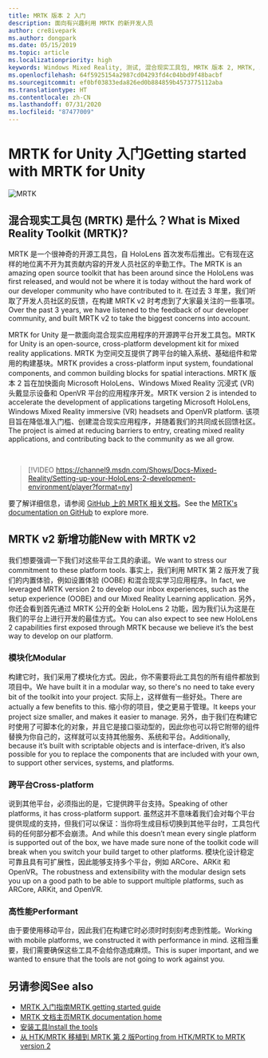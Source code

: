 ```yaml
---
title: MRTK 版本 2 入门
description: 面向有兴趣利用 MRTK 的新开发人员
author: cre8ivepark
ms.author: dongpark
ms.date: 05/15/2019
ms.topic: article
ms.localizationpriority: high
keywords: Windows Mixed Reality, 测试, 混合现实工具包, MRTK 版本 2, MRTK, 工具, SDK, HoloLens, HoloLens 2
ms.openlocfilehash: 64f5925154a2987cd04293fd4c04bbd9f48bacbf
ms.sourcegitcommit: ef0bf03833eda826ed0b884859b4573775112aba
ms.translationtype: HT
ms.contentlocale: zh-CN
ms.lasthandoff: 07/31/2020
ms.locfileid: "87477009"
---
```

# <a name="getting-started-with-mrtk-for-unity"></a><span data-ttu-id="c00cf-104">MRTK for Unity 入门</span><span class="sxs-lookup"><span data-stu-id="c00cf-104">Getting started with MRTK for Unity</span></span>
![MRTK](images/UX/MRTK_UX_Hero.png)

## <a name="what-is-mixed-reality-toolkit-mrtk"></a><span data-ttu-id="c00cf-106">混合现实工具包 (MRTK) 是什么？</span><span class="sxs-lookup"><span data-stu-id="c00cf-106">What is Mixed Reality Toolkit (MRTK)?</span></span>
<span data-ttu-id="c00cf-107">MRTK 是一个很神奇的开源工具包，自 HoloLens 首次发布后推出。它有现在这样的地位离不开为其贡献内容的开发人员社区的辛勤工作。</span><span class="sxs-lookup"><span data-stu-id="c00cf-107">The MRTK is an amazing open source toolkit that has been around since the HoloLens was first released, and would not be where it is today without the hard work of our developer community who have contributed to it.</span></span> <span data-ttu-id="c00cf-108">在过去 3 年里，我们听取了开发人员社区的反馈，在构建 MRTK v2 时考虑到了大家最关注的一些事项。</span><span class="sxs-lookup"><span data-stu-id="c00cf-108">Over the past 3 years, we have listened to the feedback of our developer community, and built MRTK v2 to take the biggest concerns into account.</span></span>  

<span data-ttu-id="c00cf-109">MRTK for Unity 是一款面向混合现实应用程序的开源跨平台开发工具包。</span><span class="sxs-lookup"><span data-stu-id="c00cf-109">MRTK for Unity is an open-source, cross-platform development kit for mixed reality applications.</span></span> <span data-ttu-id="c00cf-110">MRTK 为空间交互提供了跨平台的输入系统、基础组件和常用的构建基块。</span><span class="sxs-lookup"><span data-stu-id="c00cf-110">MRTK provides a cross-platform input system, foundational components, and common building blocks for spatial interactions.</span></span> <span data-ttu-id="c00cf-111">MRTK 版本 2 旨在加快面向 Microsoft HoloLens、Windows Mixed Reality 沉浸式 (VR) 头戴显示设备和 OpenVR 平台的应用程序开发。</span><span class="sxs-lookup"><span data-stu-id="c00cf-111">MRTK version 2 is intended to accelerate the development of applications targeting Microsoft HoloLens, Windows Mixed Reality immersive (VR) headsets and OpenVR platform.</span></span> <span data-ttu-id="c00cf-112">该项目旨在降低准入门槛、创建混合现实应用程序，并随着我们的共同成长回馈社区。</span><span class="sxs-lookup"><span data-stu-id="c00cf-112">The project is aimed at reducing barriers to entry, creating mixed reality applications, and contributing back to the community as we all grow.</span></span>

<br>

>[!VIDEO https://channel9.msdn.com/Shows/Docs-Mixed-Reality/Setting-up-your-HoloLens-2-development-environment/player?format=ny]

<span data-ttu-id="c00cf-113">要了解详细信息，请参阅 [GitHub 上的 MRTK 相关文档](https://microsoft.github.io/MixedRealityToolkit-Unity/README.html)。</span><span class="sxs-lookup"><span data-stu-id="c00cf-113">See the [MRTK's documentation on GitHub](https://microsoft.github.io/MixedRealityToolkit-Unity/README.html) to explore more.</span></span>

## <a name="new-with-mrtk-v2"></a><span data-ttu-id="c00cf-114">MRTK v2 新增功能</span><span class="sxs-lookup"><span data-stu-id="c00cf-114">New with MRTK v2</span></span>
<span data-ttu-id="c00cf-115">我们想要强调一下我们对这些平台工具的承诺。</span><span class="sxs-lookup"><span data-stu-id="c00cf-115">We want to stress our commitment to these platform tools.</span></span>  <span data-ttu-id="c00cf-116">事实上，我们利用 MRTK 第 2 版开发了我们的内置体验，例如设置体验 (OOBE) 和混合现实学习应用程序。</span><span class="sxs-lookup"><span data-stu-id="c00cf-116">In fact, we leveraged MRTK version 2 to develop our inbox experiences, such as the setup experience (OOBE) and our Mixed Reality Learning application.</span></span>  <span data-ttu-id="c00cf-117">另外，你还会看到首先通过 MRTK 公开的全新 HoloLens 2 功能，因为我们认为这是在我们的平台上进行开发的最佳方式。</span><span class="sxs-lookup"><span data-stu-id="c00cf-117">You can also expect to see new HoloLens 2 capabilities first exposed through MRTK because we believe it’s the best way to develop on our platform.</span></span> 

### <a name="modular"></a><span data-ttu-id="c00cf-118">模块化</span><span class="sxs-lookup"><span data-stu-id="c00cf-118">Modular</span></span>
<span data-ttu-id="c00cf-119">构建它时，我们采用了模块化方式。因此，你不需要将此工具包的所有组件都放到项目中。</span><span class="sxs-lookup"><span data-stu-id="c00cf-119">We have built it in a modular way, so there's no need to take every bit of the toolkit into your project.</span></span>  <span data-ttu-id="c00cf-120">实际上，这样做有一些好处。</span><span class="sxs-lookup"><span data-stu-id="c00cf-120">There are actually a few benefits to this.</span></span>  <span data-ttu-id="c00cf-121">缩小你的项目，使之更易于管理。</span><span class="sxs-lookup"><span data-stu-id="c00cf-121">It keeps your project size smaller, and makes it easier to manage.</span></span>  <span data-ttu-id="c00cf-122">另外，由于我们在构建它时使用了可脚本化的对象，并且它是接口驱动型的，因此你也可以将它附带的组件替换为你自己的，这样就可以支持其他服务、系统和平台。</span><span class="sxs-lookup"><span data-stu-id="c00cf-122">Additionally, because it’s built with scriptable objects and is interface-driven, it’s also possible for you to replace the components that are included with your own, to support other services, systems, and platforms.</span></span>

### <a name="cross-platform"></a><span data-ttu-id="c00cf-123">跨平台</span><span class="sxs-lookup"><span data-stu-id="c00cf-123">Cross-platform</span></span>
<span data-ttu-id="c00cf-124">说到其他平台，必须指出的是，它提供跨平台支持。</span><span class="sxs-lookup"><span data-stu-id="c00cf-124">Speaking of other platforms, it has cross-platform support.</span></span>  <span data-ttu-id="c00cf-125">虽然这并不意味着我们会对每个平台提供现成的支持，但我们可以保证：当你将生成目标切换到其他平台时，工具包代码的任何部分都不会崩溃。</span><span class="sxs-lookup"><span data-stu-id="c00cf-125">And while this doesn’t mean every single platform is supported out of the box, we have made sure none of the toolkit code will break when you switch your build target to other platforms.</span></span>  <span data-ttu-id="c00cf-126">模块化设计稳定可靠且具有可扩展性，因此能够支持多个平台，例如 ARCore、ARKit 和 OpenVR。</span><span class="sxs-lookup"><span data-stu-id="c00cf-126">The robustness and extensibility with the modular design sets you up on a good path to be able to support multiple platforms, such as ARCore, ARKit, and OpenVR.</span></span>

### <a name="performant"></a><span data-ttu-id="c00cf-127">高性能</span><span class="sxs-lookup"><span data-stu-id="c00cf-127">Performant</span></span>
<span data-ttu-id="c00cf-128">由于要使用移动平台，因此我们在构建它时必须时时刻刻考虑到性能。</span><span class="sxs-lookup"><span data-stu-id="c00cf-128">Working with mobile platforms, we constructed it with performance in mind.</span></span>  <span data-ttu-id="c00cf-129">这相当重要，我们需要确保这些工具不会给你造成麻烦。</span><span class="sxs-lookup"><span data-stu-id="c00cf-129">This is super important, and we wanted to ensure that the tools are not going to work against you.</span></span>

## <a name="see-also"></a><span data-ttu-id="c00cf-130">另请参阅</span><span class="sxs-lookup"><span data-stu-id="c00cf-130">See also</span></span>
* [<span data-ttu-id="c00cf-131">MRTK 入门指南</span><span class="sxs-lookup"><span data-stu-id="c00cf-131">MRTK getting started guide</span></span>](https://microsoft.github.io/MixedRealityToolkit-Unity/Documentation/GettingStartedWithTheMRTK.html)
* [<span data-ttu-id="c00cf-132">MRTK 文档主页</span><span class="sxs-lookup"><span data-stu-id="c00cf-132">MRTK documentation home</span></span>](https://microsoft.github.io/MixedRealityToolkit-Unity/README.html)
* [<span data-ttu-id="c00cf-133">安装工具</span><span class="sxs-lookup"><span data-stu-id="c00cf-133">Install the tools</span></span>](install-the-tools.md)
* [<span data-ttu-id="c00cf-134">从 HTK/MRTK 移植到 MRTK 第 2 版</span><span class="sxs-lookup"><span data-stu-id="c00cf-134">Porting from HTK/MRTK to MRTK version 2</span></span>](https://microsoft.github.io/MixedRealityToolkit-Unity/Documentation/HTKToMRTKPortingGuide.html)

